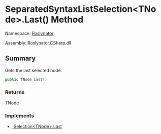 # SeparatedSyntaxListSelection\<TNode>\.Last\(\) Method

Namespace: [Roslynator](../../README.md)

Assembly: Roslynator\.CSharp\.dll

## Summary

Gets the last selected node\.

```csharp
public TNode Last()
```

### Returns

TNode

### Implements

* [ISelection\<TNode>.Last](../../ISelection-1/Last/README.md)
